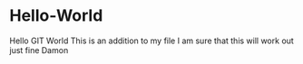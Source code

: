 Hello-World
===========

Hello GIT World
This is an addition to my file
I am sure that this will work out just fine
Damon
